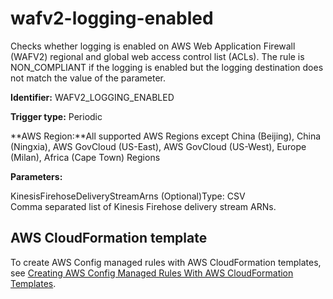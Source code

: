 # wafv2\-logging\-enabled<a name="wafv2-logging-enabled"></a>

Checks whether logging is enabled on AWS Web Application Firewall \(WAFV2\) regional and global web access control list \(ACLs\)\. The rule is NON\_COMPLIANT if the logging is enabled but the logging destination does not match the value of the parameter\. 

**Identifier:** WAFV2\_LOGGING\_ENABLED

**Trigger type:** Periodic

**AWS Region:**All supported AWS Regions except China \(Beijing\), China \(Ningxia\), AWS GovCloud \(US\-East\), AWS GovCloud \(US\-West\), Europe \(Milan\), Africa \(Cape Town\) Regions

**Parameters:**

KinesisFirehoseDeliveryStreamArns \(Optional\)Type: CSV  
Comma separated list of Kinesis Firehose delivery stream ARNs\.

## AWS CloudFormation template<a name="w24aac11c29c17d335c15"></a>

To create AWS Config managed rules with AWS CloudFormation templates, see [Creating AWS Config Managed Rules With AWS CloudFormation Templates](aws-config-managed-rules-cloudformation-templates.md)\.